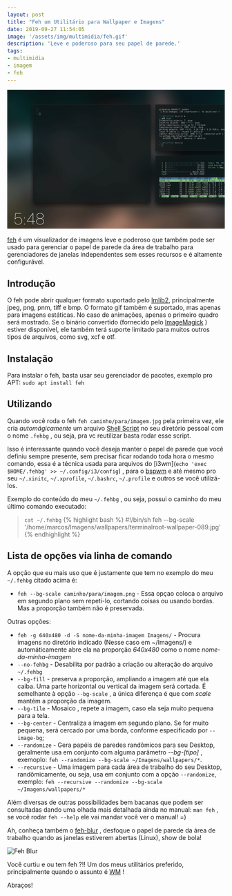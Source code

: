 ```yaml
---
layout: post
title: "Feh um Utilitário para Wallpaper e Imagens"
date: 2019-09-27 11:54:05
image: '/assets/img/multimidia/feh.gif'
description: 'Leve e poderoso para seu papel de parede.'
tags:
- multimidia
- imagem
- feh
---
```


![Feh Blur](/assets/img/multimidia/feh.gif)

[feh](https://feh.finalrewind.org/) é um visualizador de imagens leve e poderoso que também pode ser usado para gerenciar o papel de parede da área de trabalho para gerenciadores de janelas independentes sem esses recursos e é altamente configurável.

## Introdução

O feh pode abrir qualquer formato suportado pelo [Imlib2](https://docs.enlightenment.org/api/imlib2/html/), principalmente jpeg, png, pnm, tiff e bmp. O formato gif também é suportado, mas apenas para imagens estáticas. No caso de animações, apenas o primeiro quadro será mostrado. Se o binário convertido (fornecido pelo [ImageMagick](https://terminalroot.com.br/2015/03/tratamento-de-imagens-com-imagemagick.html) ) estiver disponível, ele também terá suporte limitado para muitos outros tipos de arquivos, como svg, xcf e otf.

## Instalação

Para instalar o feh, basta usar seu gerenciador de pacotes, exemplo pro APT: `sudo apt install feh`

## Utilizando

Quando você roda o feh `feh caminho/para/imagem.jpg` pela primeira vez, ele cria *automágicamente* um arquivo [Shell Script](https://terminalroot.com.br/shell) no seu diretório pessoal com o nome `.fehbg` , ou seja, pra vc reutilizar basta rodar esse script.

Isso é interessante quando você deseja manter o papel de parede que você definiu sempre presente, sem precisar ficar rodando toda hora o mesmo comando, essa é a técnica usada para arquivos do [i3wm](`echo 'exec $HOME/.fehbg' >> ~/.config/i3/config`) , para o [bspwm]() e até mesmo pro seu `~/.xinitc`, `~/.xprofile`, `~/.bashrc`, `~/.profile` e outros se você utilizá-los.

Exemplo do conteúdo do meu `~/.fehbg` , ou seja, possui o caminho do meu último comando executado:
> `cat ~/.fehbg`
{% highlight bash %}
#!/bin/sh
feh --bg-scale '/home/marcos/Imagens/wallpapers/terminalroot-wallpaper-089.jpg'
{% endhighlight %}

<script async src="https://pagead2.googlesyndication.com/pagead/js/adsbygoogle.js"></script>
<!-- Informat -->
<ins class="adsbygoogle"
     style="display:block"
     data-ad-client="ca-pub-2838251107855362"
     data-ad-slot="2327980059"
     data-ad-format="auto"
     data-full-width-responsive="true"></ins>
<script>
(adsbygoogle = window.adsbygoogle || []).push({});
</script>

## Lista de opções via linha de comando

A opção que eu mais uso que é justamente que tem no exemplo do meu `~/.fehbg` citado acima é:

+ `feh --bg-scale caminho/para/imagem.png` - Essa opçao coloca o arquivo em segundo plano sem repeti-lo, cortando coisas ou usando bordas. Mas a proporção também não é preservada.

Outras opções:

+ `feh -g 640x480 -d -S nome-da-minha-imagem Imagens/` - Procura imagens no diretório indicado (Nesse caso em ~/Imagens/) e automáticamente abre ela na proporção *640x480* como o nome *nome-da-minha-imagem*
+ `--no-fehbg` - Desabilita por padrão a criação ou alteração do arquivo `~/.fehbg`
+ `--bg-fill` - preserva a proporção, ampliando a imagem até que ela caiba. Uma parte horizontal ou vertical da imagem será cortada. É semelhante à opção `--bg-scale` , a única diferença é que com *scale* mantém a proporção da imagem.
+ `--bg-tile` - Mosaico , repete a imagem, caso ela seja muito pequena para a tela.
+ `--bg-center` - Centraliza a imagem em segundo plano. Se for muito pequena, será cercado por uma borda, conforme especificado por `--image-bg`;
+ `--randomize` - Gera papéis de paredes randômicos para seu Desktop, geralmente usa em conjunto com alguma parâmetro *--bg-[tipo]* , exemoplo: `feh --randomize --bg-scale ~/Imagens/wallpapers/*`.
+ `--recursive` - Uma imagem para cada área de trabalho do seu Desktop, randômicamente, ou seja, usa em conjunto com a opção `--randomize`, exemplo: 
`feh --recursive --randomize --bg-scale ~/Imagens/wallpapers/*`

Além diversas de outras possibilidades bem bacanas que podem ser consultadas dando uma olhada mais detalhada ainda no manual: `man feh` , se você rodar `feh --help` ele vai mandar você ver o manual! =)

Ah, conheça também o [feh-blur](https://github.com/rstacruz/feh-blur-wallpaper) , desfoque o papel de parede da área de trabalho quando as janelas estiverem abertas (Linux), show de bola!

![Feh Blur](https://user-images.githubusercontent.com/74385/54021387-03d57c80-41cb-11e9-8015-2352778271d9.gif)

Você curtiu e ou tem feh ?!! Um dos meus utilitários preferido, principalmente quando o assunto é [WM](https://terminalroot.com.br/2019/04/5-ferramentas-para-voce-usar-no-seu-wm.html) !

Abraços!
    
